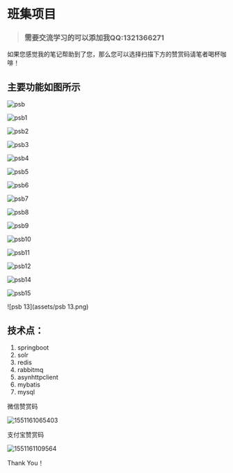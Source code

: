 # 班集项目

> ### 需要交流学习的可以添加我QQ:1321366271

如果您感觉我的笔记帮助到了您，那么您可以选择扫描下方的赞赏码请笔者喝杯咖啡！

## 主要功能如图所示

![psb](assets/psb.png)

![psb1](assets/psb1.png)

![psb2](assets/psb2.png)

![psb3](assets/psb3.png)

![psb4](assets/psb4.png)

![psb5](assets/psb5.png)

![psb6](assets/psb6.png)

![psb7](assets/psb7.png)

![psb8](assets/psb8.png)

![psb9](assets/psb9.png)

![psb10](assets/psb10.png)

![psb11](assets/psb11.png)

![psb12](assets/psb12.png)

![psb14](assets/psb14.png)

![psb15](assets/psb15.png)

![psb 13](assets/psb 13.png)

## 技术点：

1. springboot
2. solr
3. redis
4. rabbitmq
5. asynhttpclient
6. mybatis
7. mysql



微信赞赏码

![1551161065403](../Notes/assets/1551161065403.png)

支付宝赞赏码

![1551161109564](../Notes/assets/1551161109564.png)

Thank You！